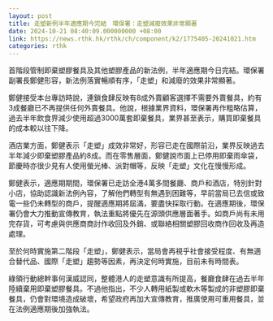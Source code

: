 ```yaml
---
layout: post
title: 走塑新例半年適應期今完結　環保署：走塑減廢效果非常顯著
date: 2024-10-21 08:40:09.000000000 +08:00
link: https://news.rthk.hk/rthk/ch/component/k2/1775405-20241021.htm
categories: rthk
---
```


首階段管制即棄塑膠餐具及其他塑膠產品的新法例，半年適應期今日完結。環保署副署長鄭健形容，新法例落實暢順有序，「走塑」和減廢的效果非常顯著。

鄭健接受本台專訪時說，連鎖食肆反映有8成外賣顧客選擇不需要外賣餐具，約有3成餐廳已不再提供任何外賣餐具。他說，根據業界資料，環保署再作粗略估算，過去半年飲食界減少使用超過3000萬套即棄餐具，業界甚至表示，購買即棄餐具的成本較以往下降。

酒店業方面，鄭健表示「走塑」成效非常好，形容已走在國際前沿，業界反映過去半年減少即棄塑膠產品約8成。而在零售層面，鄭健說市面上已停用即棄雨傘袋，節慶時亦很少見有人使用螢光棒、派對帽等，反映「走塑」文化在慢慢形成。

鄭健表示，適應期期間，環保署已走訪全港4萬多間餐廳、商戶和酒店，特別針對小店，協助認識新法例內容，了解他們轉型有無遇到困難等，早前當局已去信或致電一些仍未轉型的商戶，提醒適應期將屆滿，要盡快採取行動。在適應期後，環保署仍會大力推動宣傳教育，執法重點將優先在源頭供應層面著手。如商戶尚有未用完存貨，可考慮與供應商商討作收回及外銷、或聯絡相關塑膠回收商作回收及再造處理。

至於何時實施第二階段「走塑」，鄭健表示，當局會再視乎社會接受程度、有無適合替代品、國際「走塑」趨勢等因素，再決定何時實施，目前未有時間表。

綠領行動總幹事何漢威認同，整體港人的走塑意識有所提高，餐廳食肆在過去半年陸續棄用即棄塑膠餐具。不過他指出，不少人轉用紙製或軟木等製成的非塑膠即棄餐具，仍會對環境造成破壞，希望政府再加大宣傳教育，推廣使用可重用餐具，並在法例適應期後加強執法。
